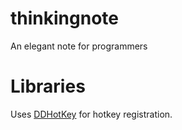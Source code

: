 thinkingnote
============

An elegant note for programmers

Libraries
============

Uses [DDHotKey](https://github.com/davedelong/DDHotKey) for hotkey registration.
